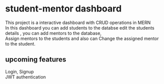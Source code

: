 # student-mentor dashboard
This project is a interactive dashboard with CRUD operations in MERN\
In this dashboard you can add students to the databse edit the students details , you can add mentors to the database, \
Assign mentors to the students and also can Change the assigned mentor to the student.

## upcoming features
Login, Signup \
JWT authentication

